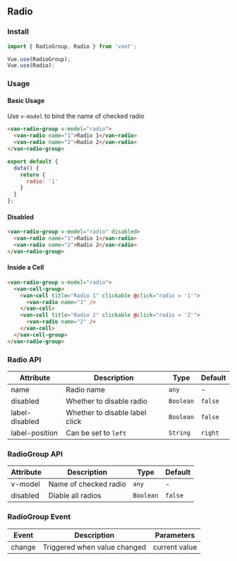## Radio

### Install
``` javascript
import { RadioGroup, Radio } from 'vant';

Vue.use(RadioGroup);
Vue.use(Radio);
```

### Usage

#### Basic Usage
Use `v-model` to bind the name of checked radio

```html
<van-radio-group v-model="radio">
  <van-radio name="1">Radio 1</van-radio>
  <van-radio name="2">Radio 2</van-radio>
</van-radio-group>
```

```javascript
export default {
  data() {
    return {
      radio: '1'
    }
  }
};
```

#### Disabled

```html
<van-radio-group v-model="radio" disabled>
  <van-radio name="1">Radio 1</van-radio>
  <van-radio name="2">Radio 2</van-radio>
</van-radio-group>
```

#### Inside a Cell

```html
<van-radio-group v-model="radio">
  <van-cell-group>
    <van-cell title="Radio 1" clickable @click="radio = '1'">
      <van-radio name="1" />
    </van-cell>
    <van-cell title="Radio 2" clickable @click="radio = '2'">
      <van-radio name="2" />
    </van-cell>
  </van-cell-group>
</van-radio-group>
```

### Radio API

| Attribute | Description | Type | Default |
|------|------|------|------|
| name | Radio name | `any` | - |
| disabled | Whether to disable radio | `Boolean` | `false` |
| label-disabled | Whether to disable label click | `Boolean` | `false` |
| label-position | Can be set to `left` | `String` | `right` |

### RadioGroup API

| Attribute | Description | Type | Default |
|------|------|------|------|
| v-model | Name of checked radio | `any` | - |
| disabled | Diable all radios | `Boolean` | `false` |

### RadioGroup Event

| Event | Description | Parameters |
|------|------|------|
| change | Triggered when value changed | current value |
